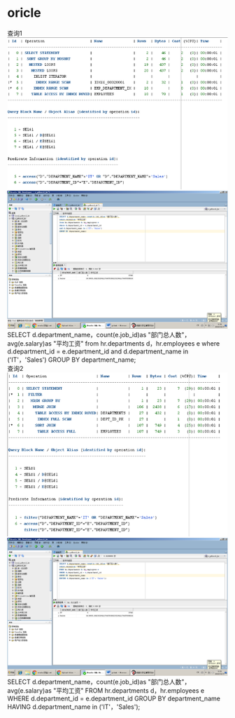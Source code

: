 # oricle
查询1
![image](https://github.com/lfd1109550635/oricle/blob/master/test1/1.png)
![image](https://github.com/lfd1109550635/oricle/blob/master/test1/11.png)
SELECT d.department_name，count(e.job_id)as "部门总人数"，
avg(e.salary)as "平均工资"
from hr.departments d，hr.employees e
where d.department_id = e.department_id
and d.department_name in ('IT'，'Sales')
GROUP BY department_name;
<br>
查询2
![image](https://github.com/lfd1109550635/oricle/blob/master/test1/2.png)
![image](https://github.com/lfd1109550635/oricle/blob/master/test1/22.png)
SELECT d.department_name，count(e.job_id)as "部门总人数"，
avg(e.salary)as "平均工资"
FROM hr.departments d，hr.employees e
WHERE d.department_id = e.department_id
GROUP BY department_name
HAVING d.department_name in ('IT'，'Sales');
